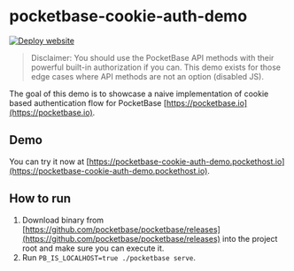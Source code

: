 # pocketbase-cookie-auth-demo

[![Deploy website](https://github.com/davidbarton/pocketbase-cookie-auth-demo/actions/workflows/main.yml/badge.svg)](https://github.com/davidbarton/pocketbase-cookie-auth-demo/actions/workflows/main.yml)

> Disclaimer: You should use the PocketBase API methods with their powerful built-in authorization if you can. This demo exists for those edge cases where API methods are not an option (disabled JS).

The goal of this demo is to showcase a naive implementation of cookie based authentication flow for PocketBase [https://pocketbase.io](https://pocketbase.io).

## Demo

You can try it now at [https://pocketbase-cookie-auth-demo.pockethost.io](https://pocketbase-cookie-auth-demo.pockethost.io).

## How to run

1. Download binary from [https://github.com/pocketbase/pocketbase/releases](https://github.com/pocketbase/pocketbase/releases) into the project root and make sure you can execute it.
2. Run `PB_IS_LOCALHOST=true ./pocketbase serve`.
